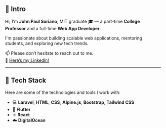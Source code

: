## 👋 Intro

Hi, I’m **John Paul Soriano**, MIT graduate 🎓 — a part-time **College Professor** and a full-time **Web App Developer**.

I'm passionate about building scalable web applications, mentoring students, and exploring new tech trends.

📫 Please don’t hesitate to reach out to me.  
🔗 [Here’s my LinkedIn!](linkedin-profile-link)

---

## 🧰 Tech Stack

Here are some of the technologies and tools I work with:

- 💻 **Laravel**, **HTML**, **CSS**, **Alpine.js**, **Bootstrap**, **Tailwind CSS**
- 📱 **Flutter**
- ⚛️ **React**
- ☁️ **DigitalOcean**
